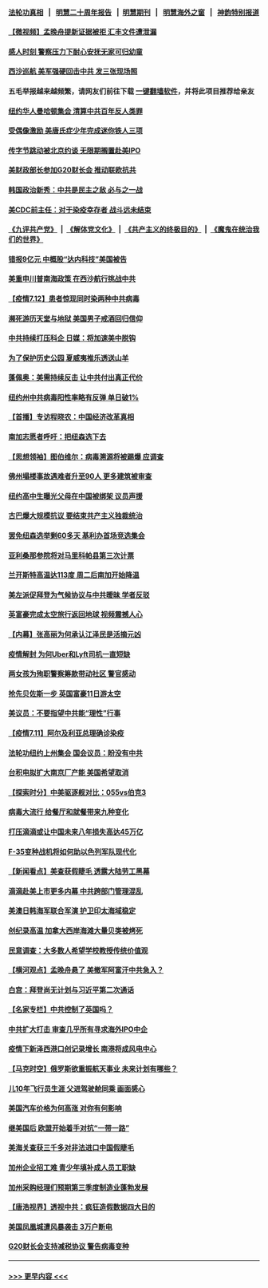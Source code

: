 #### [法轮功真相](https://github.com/gfw-breaker/truth/blob/master/README.md?t=0) &nbsp;&nbsp;|&nbsp;&nbsp; [明慧二十周年报告](https://github.com/gfw-breaker/mh-reports/blob/master/README.md?t=0) &nbsp;&nbsp;|&nbsp;&nbsp;[明慧期刊](https://github.com/gfw-breaker/mh-qikan) &nbsp;&nbsp;|&nbsp;&nbsp; [明慧海外之窗](https://github.com/gfw-breaker/mh-news/blob/master/README.md?t=0) &nbsp;&nbsp;|&nbsp;&nbsp; [神韵特别报道](https://github.com/gfw-breaker/mh-news/blob/master/shenyun.md?t=0)
#### [【微视频】孟晚舟提新证据被拒 汇丰文件遭泄漏](../pages/nsc412/n13084219.md?t=07130201) 
#### [感人时刻 警察压力下耐心安抚无家可归幼童](../pages/nsc412/n13082702.md?t=07130201) 
#### [西沙巡航 美军强硬回击中共 发三张现场照](../pages/nsc412/n13084288.md?t=07130201) 
#### 五毛举报越来越频繁，请网友们前往下载 [一键翻墙软件](https://github.com/gfw-breaker/ssr-accounts)，并将此项目推荐给亲友
#### [纽约华人曼哈顿集会 清算中共百年反人类罪](../pages/nsc412/n13084157.md?t=07130201) 
#### [受偶像激励 美唐氏症少年完成迷你铁人三项](../pages/nsc412/n13082657.md?t=07130201) 
#### [传字节跳动被北京约谈 无限期搁置赴美IPO](../pages/nsc412/n13084068.md?t=07130201) 
#### [美财政部长参加G20财长会 推动联欧抗共](../pages/nsc412/n13084153.md?t=07130201) 
#### [韩国政治新秀：中共是民主之敌 必与之一战](../pages/nsc412/n13084088.md?t=07130201) 
#### [美CDC前主任：对于染疫幸存者 战斗远未结束](../pages/nsc412/n13082946.md?t=07130201) 
#### [《九评共产党》](https://github.com/begood0513/9ping.md/blob/master/README.md) &nbsp;|&nbsp; [《解体党文化》](../../../../jtdwh.md/blob/master/README.md)  &nbsp;|&nbsp; [《共产主义的终极目的》](../../../../gczydzjmd.md/blob/master/README.md) &nbsp;|&nbsp; [《魔鬼在统治我们的世界》](../../../../mgztzwmdsj.md/blob/master/README.md) 
#### [错报9亿元 中概股“达内科技”美国被告](../pages/nsc412/n13082925.md?t=07130201) 
#### [美重申川普南海政策 在西沙航行挑战中共](../pages/nsc412/n13083923.md?t=07130201) 
#### [【疫情7.12】患者惊现同时染两种中共病毒](../pages/nsc412/n13083387.md?t=07130201) 
#### [濒死游历天堂与地狱 美国男子戒酒回归信仰](../pages/nsc412/n13083385.md?t=07130201) 
#### [中共持续打压科企 日媒：将加速美中脱钩](../pages/nsc412/n13083312.md?t=07130201) 
#### [为了保护历史公园 夏威夷推乐透送山羊](../pages/nsc412/n13083016.md?t=07130201) 
#### [蓬佩奥：美需持续反击 让中共付出真正代价](../pages/nsc412/n13082614.md?t=07130201) 
#### [纽约州中共病毒阳性率略有反弹  单日破1%](../pages/nsc412/n13082937.md?t=07130201) 
#### [【首播】专访程晓农：中国经济改革真相](../pages/nsc412/n13082479.md?t=07130201) 
#### [南加志愿者呼吁：把纽森选下去](../pages/nsc412/n13082720.md?t=07130201) 
#### [【思想领袖】图伯维尔：病毒溯源将被踢爆 应调查](../pages/nsc412/n13047746.md?t=07130201) 
#### [佛州塌楼事故遇难者升至90人 更多建筑被审查](../pages/nsc412/n13082496.md?t=07130201) 
#### [纽约高中生曝光父母在中国被绑架 议员声援](../pages/nsc412/n13082589.md?t=07130201) 
#### [古巴爆大规模抗议 要结束共产主义独裁统治](../pages/nsc412/n13082560.md?t=07130201) 
#### [罢免纽森选举剩60多天 基利办首场竞选集会](../pages/nsc412/n13082654.md?t=07130201) 
#### [亚利桑那参院将对马里科帕县第三次计票](../pages/nsc412/n13082601.md?t=07130201) 
#### [兰开斯特高温达113度 周二后南加开始降温](../pages/nsc412/n13082550.md?t=07130201) 
#### [美左派促拜登为气候协议与中共暧昧 学者反驳](../pages/nsc412/n13082181.md?t=07130201) 
#### [英富豪完成太空旅行返回地球 视频震撼人心](../pages/nsc412/n13082339.md?t=07130201) 
#### [【内幕】张高丽为何承认江泽民是活摘元凶](../pages/nsc412/n13082162.md?t=07130201) 
#### [疫情解封 为何Uber和Lyft司机一直短缺](../pages/nsc412/n13082141.md?t=07130201) 
#### [两女孩为殉职警察筹款带动社区 警官感动](../pages/nsc412/n13081868.md?t=07130201) 
#### [抢先贝佐斯一步 英国富豪11日游太空](../pages/nsc412/n13082030.md?t=07130201) 
#### [美议员：不要指望中共能“理性”行事](../pages/nsc412/n13082000.md?t=07130201) 
#### [【疫情7.11】阿尔及利亚总理确诊染疫](../pages/nsc412/n13081574.md?t=07130201) 
#### [法轮功纽约上州集会 国会议员：盼没有中共](../pages/nsc412/n13081092.md?t=07130201) 
#### [台积电拟扩大南京厂产能 美国希望取消](../pages/nsc412/n13081763.md?t=07130201) 
#### [【探索时分】中美驱逐舰对比：055vs伯克3](../pages/nsc412/n13081164.md?t=07130201) 
#### [病毒大流行 给餐厅和就餐带来九种变化](../pages/nsc412/n13051554.md?t=07130201) 
#### [打压滴滴或让中国未来八年损失高达45万亿](../pages/nsc412/n13081320.md?t=07130201) 
#### [F-35变种战机将如何助以色列军队现代化](../pages/nsc412/n13077427.md?t=07130201) 
#### [【新闻看点】美查获假睫毛 透露大陆劳工黑幕](../pages/nsc412/n13081094.md?t=07130201) 
#### [滴滴赴美上市更多内幕 中共跨部门管理混乱](../pages/nsc412/n13081021.md?t=07130201) 
#### [美澳日韩海军联合军演 护卫印太海域稳定](../pages/nsc412/n13081048.md?t=07130201) 
#### [创纪录高温 加拿大西岸海滩大量贝类被烤死](../pages/nsc412/n13081271.md?t=07130201) 
#### [民意调查：大多数人希望学校教授传统价值观](../pages/nsc412/n13081132.md?t=07130201) 
#### [【横河观点】孟晚舟悬了 美撤军阿富汗中共急入？](../pages/nsc412/n13081152.md?t=07130201) 
#### [白宫：拜登尚无计划与习近平第二次通话](../pages/nsc412/n13081123.md?t=07130201) 
#### [【名家专栏】中共控制了英国吗？](../pages/nsc412/n13080067.md?t=07130201) 
#### [中共扩大打击 审查几乎所有寻求海外IPO中企](../pages/nsc412/n13080990.md?t=07130201) 
#### [疫情下新泽西港口创记录增长 南港将成风电中心](../pages/nsc412/n13081071.md?t=07130201) 
#### [【马克时空】俄罗斯欲重振航天事业 未来计划有哪些？](../pages/nsc412/n13081045.md?t=07130201) 
#### [儿10年飞行员生涯 父进驾驶舱同乘 画面感心](../pages/nsc412/n13080092.md?t=07130201) 
#### [美国汽车价格为何高涨 对你有何影响](../pages/nsc412/n13080907.md?t=07130201) 
#### [继美国后 欧盟开始着手对抗“一带一路”](../pages/nsc412/n13080932.md?t=07130201) 
#### [美海关查获三千多对非法进口中国假睫毛](../pages/nsc412/n13080818.md?t=07130201) 
#### [加州企业招工难 青少年填补成人员工职缺](../pages/nsc412/n13077410.md?t=07130201) 
#### [加州采购经理们预期第三季度制造业蓬勃发展](../pages/nsc412/n13080238.md?t=07130201) 
#### [【唐浩视界】透视中共：疯狂造假数据四大目的](../pages/nsc412/n13080590.md?t=07130201) 
#### [美国凤凰城遭风暴袭击 3万户断电](../pages/nsc412/n13080809.md?t=07130201) 
#### [G20财长会支持减税协议 警告病毒变种](../pages/nsc412/n13080713.md?t=07130201) 

----
#### [ >>> 更早内容 <<< ](../indexes/nsc412-earlier.md)
